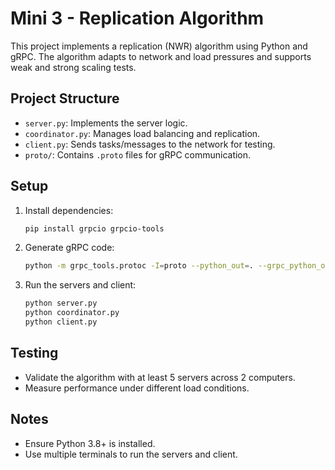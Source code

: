 # Mini 3 - Replication Algorithm

This project implements a replication (NWR) algorithm using Python and gRPC. The algorithm adapts to network and load pressures and supports weak and strong scaling tests.

## Project Structure
- `server.py`: Implements the server logic.
- `coordinator.py`: Manages load balancing and replication.
- `client.py`: Sends tasks/messages to the network for testing.
- `proto/`: Contains `.proto` files for gRPC communication.

## Setup
1. Install dependencies:
   ```bash
   pip install grpcio grpcio-tools
   ```
2. Generate gRPC code:
   ```bash
   python -m grpc_tools.protoc -I=proto --python_out=. --grpc_python_out=. proto/*.proto
   ```
3. Run the servers and client:
   ```bash
   python server.py
   python coordinator.py
   python client.py
   ```

## Testing
- Validate the algorithm with at least 5 servers across 2 computers.
- Measure performance under different load conditions.

## Notes
- Ensure Python 3.8+ is installed.
- Use multiple terminals to run the servers and client.